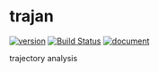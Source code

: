 # trajan

[![version](https://img.shields.io/crates/v/trajan.svg)](https://crates.io/crates/trajan)
[![Build Status](https://travis-ci.com/ToruNiina/trajan.svg?branch=master)](https://travis-ci.com/ToruNiina/trajan)
[![document](https://docs.rs/trajan/badge.svg)](https://docs.rs/trajan/0.1.0/trajan/)

trajectory analysis
